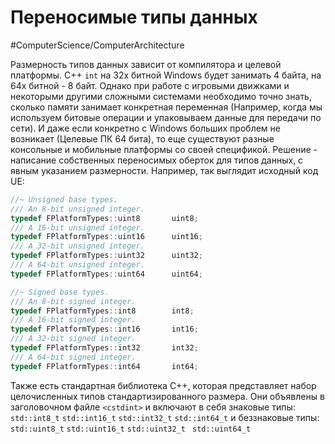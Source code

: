 # Переносимые типы данных
#ComputerScience/ComputerArchitecture 

Размерность типов данных зависит от компилятора и целевой платформы. С++ `int` на 32х битной Windows будет занимать 4 байта, на 64х битной - 8 байт. Однако при работе с игровыми движками и некоторыми другими сложными системами необходимо точно знать, сколько памяти занимает конкретная переменная (Например, когда мы используем битовые операции и упаковываем данные для передачи по сети). 
И даже если конкретно с Windows больших проблем не возникает (Целевые ПК 64 бита), то еще существуют разные консольные и мобильные платформы со своей спецификой.
Решение - написание собственных переносимых оберток для типов данных, с явным указанием размерности.
Например, так выглядит исходный код UE:
``` C++
//~ Unsigned base types.
/// An 8-bit unsigned integer.
typedef FPlatformTypes::uint8		uint8;
/// A 16-bit unsigned integer.
typedef FPlatformTypes::uint16		uint16;
/// A 32-bit unsigned integer.
typedef FPlatformTypes::uint32		uint32;
/// A 64-bit unsigned integer.
typedef FPlatformTypes::uint64		uint64;

//~ Signed base types.
/// An 8-bit signed integer.
typedef	FPlatformTypes::int8		int8;
/// A 16-bit signed integer.
typedef FPlatformTypes::int16		int16;
/// A 32-bit signed integer.
typedef FPlatformTypes::int32		int32;
/// A 64-bit signed integer.
typedef FPlatformTypes::int64		int64;
```

Также есть стандартная библиотека C++, которая представляет набор целочисленных типов стандартизированного размера. Они объявлены в заголовочном файле `<cstdint>` и включают в себя знаковые типы: 
`std::int8_t`
`std::int16_t`
`std::int32_t` 
`std::int64_t` 
и беззнаковые типы:
`std::uint8_t`
`std::uint16_t`
`std::uint32_t `
`std::uint64_t`
